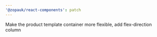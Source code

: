 ```yaml
---
'@zopauk/react-components': patch
---
```


Make the product template container more flexible, add flex-direction column
